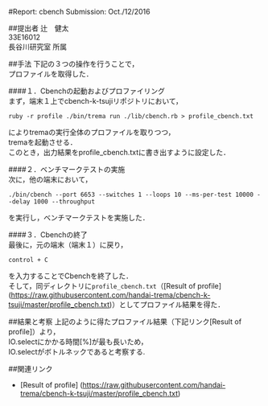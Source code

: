 #Report: cbench
Submission: Oct./12/2016  

##提出者
辻　健太  
33E16012  
長谷川研究室 所属  

##手法
下記の３つの操作を行うことで，  
プロファイルを取得した．  

####１．Cbenchの起動およびプロファイリング  
まず，端末１上でcbench-k-tsujiリポジトリにおいて，  
```
ruby -r profile ./bin/trema run ./lib/cbench.rb > profile_cbench.txt
```  
によりtremaの実行全体のプロファイルを取りつつ，  
tremaを起動させる．  
このとき，出力結果をprofile_cbench.txtに書き出すように設定した．  

####２．ベンチマークテストの実施  
次に，他の端末において，  
```
./bin/cbench --port 6653 --switches 1 --loops 10 --ms-per-test 10000 --delay 1000 --throughput
```  
を実行し，ベンチマークテストを実施した．  

####３．Cbenchの終了  
最後に，元の端末（端末１）に戻り，  
```
control + C
```  
を入力することでCbenchを終了した．  
そして，同ディレクトリに`profile_cbench.txt`（[Result of profile] (https://raw.githubusercontent.com/handai-trema/cbench-k-tsuji/master/profile_cbench.txt)）としてプロファイル結果を得た．  
  

##結果と考察
上記のように得たプロファイル結果（下記リンク[Result of profile]）より，  
IO.selectにかかる時間[%]が最も長いため，  
IO.selectがボトルネックであると考察する.  


##関連リンク
* [Result of profile] (https://raw.githubusercontent.com/handai-trema/cbench-k-tsuji/master/profile_cbench.txt)
